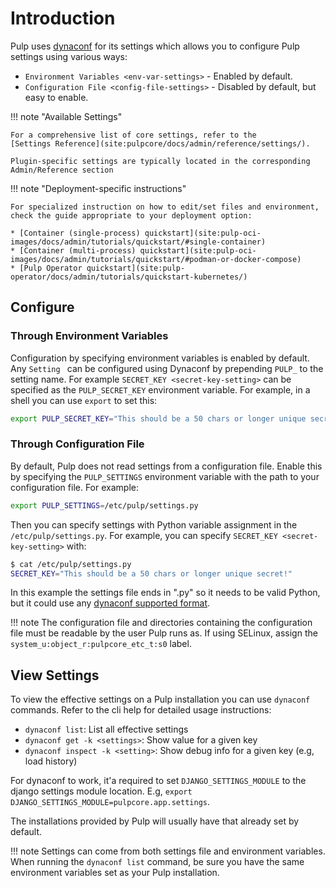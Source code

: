 # Introduction

Pulp uses [dynaconf](https://www.dynaconf.com/) for its settings which allows you
to configure Pulp settings using various ways:

- `Environment Variables <env-var-settings>` - Enabled by default.
- `Configuration File <config-file-settings>` - Disabled by default, but easy to enable.

!!! note "Available Settings"

    For a comprehensive list of core settings, refer to the
    [Settings Reference](site:pulpcore/docs/admin/reference/settings/).

    Plugin-specific settings are typically located in the corresponding Admin/Reference section

!!! note "Deployment-specific instructions"

    For specialized instruction on how to edit/set files and environment, check the guide appropriate to your deployment option:

    * [Container (single-process) quickstart](site:pulp-oci-images/docs/admin/tutorials/quickstart/#single-container)
    * [Container (multi-process) quickstart](site:pulp-oci-images/docs/admin/tutorials/quickstart/#podman-or-docker-compose)
    * [Pulp Operator quickstart](site:pulp-operator/docs/admin/tutorials/quickstart-kubernetes/)

## Configure

### Through Environment Variables

Configuration by specifying environment variables is enabled by default. Any
`Setting ` can be configured using Dynaconf by prepending `PULP_` to the setting
name. For example `SECRET_KEY <secret-key-setting>` can be specified as the `PULP_SECRET_KEY`
environment variable. For example, in a shell you can use `export` to set this:

```bash
export PULP_SECRET_KEY="This should be a 50 chars or longer unique secret!"
```

### Through Configuration File

By default, Pulp does not read settings from a configuration file. Enable this by specifying the
`PULP_SETTINGS` environment variable with the path to your configuration file. For example:

```bash
export PULP_SETTINGS=/etc/pulp/settings.py
```

Then you can specify settings with Python variable assignment in the `/etc/pulp/settings.py`. For
example, you can specify `SECRET_KEY <secret-key-setting>` with:

```bash
$ cat /etc/pulp/settings.py
SECRET_KEY="This should be a 50 chars or longer unique secret!"
```

In this example the settings file ends in ".py" so it needs to be valid Python, but it could use any
[dynaconf supported format](https://www.dynaconf.com/#supported-formats).

!!! note
    The configuration file and directories containing the configuration file must be readable by the
    user Pulp runs as. If using SELinux, assign the `system_u:object_r:pulpcore_etc_t:s0` label.


## View Settings

To view the effective settings on a Pulp installation you can use `dynaconf` commands.
Refer to the cli help for detailed usage instructions:

- `dynaconf list`: List all effective settings
- `dynaconf get -k <settings>`: Show value for a given key
- `dynaconf inspect -k <setting>`: Show debug info for a given key (e.g, load history)

For dynaconf to work, it'a required to set `DJANGO_SETTINGS_MODULE` to the django settings module location.
E.g, `export DJANGO_SETTINGS_MODULE=pulpcore.app.settings`.

The installations provided by Pulp will usually have that already set by default.

!!! note
    Settings can come from both settings file and environment variables. When running the
    `dynaconf list` command, be sure you have the same environment variables set as your Pulp
    installation.

